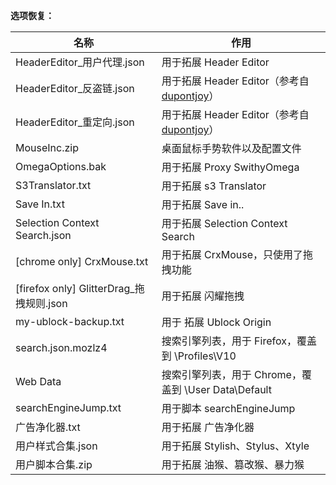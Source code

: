 **选项恢复：**


|名称|作用|
| --------| --------|
|HeaderEditor_用户代理.json|用于拓展 Header Editor|
|HeaderEditor_反盗链.json|用于拓展 Header Editor（参考自 <a href="https://github.com/dupontjoy/customization/tree/master/Rules/HeaderEditor" rel="noopener" target="_blank">dupontjoy</a>）|
|HeaderEditor_重定向.json|用于拓展 Header Editor（参考自 <a href="https://github.com/dupontjoy/customization/tree/master/Rules/HeaderEditor" rel="noopener" target="_blank">dupontjoy</a>）|
|MouseInc.zip |桌面鼠标手势软件以及配置文件|
|OmegaOptions.bak|用于拓展 Proxy SwithyOmega|
|S3Translator.txt|用于拓展 s3 Translator|
|Save In.txt|用于拓展 Save in..|
|Selection Context Search.json|用于拓展 Selection Context Search|
|[chrome only] CrxMouse.txt|用于拓展 CrxMouse，只使用了拖拽功能|
|[firefox only] GlitterDrag_拖拽规则.json|用于拓展 闪耀拖拽|
|my-ublock-backup.txt|用于 拓展 Ublock Origin|
|search.json.mozlz4|搜索引擎列表，用于 Firefox，覆盖到 \Profiles\V10|
|Web Data|搜索引擎列表，用于 Chrome，覆盖到 \User Data\Default|
|searchEngineJump.txt|用于脚本 searchEngineJump|
|广告净化器.txt|用于拓展 广告净化器|
|用户样式合集.json|用于拓展 Stylish、Stylus、Xtyle|
|用户脚本合集.zip|用于拓展 油猴、篡改猴、暴力猴|

